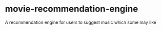 # movie-recommendation-engine
 A recommendation engine for users to suggest music which some may like
